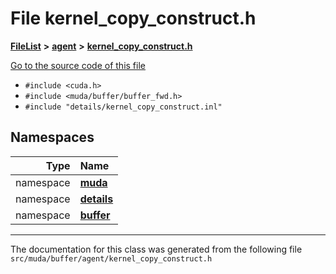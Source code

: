 

# File kernel\_copy\_construct.h



[**FileList**](files.md) **>** [**agent**](dir_b105d52dbe330929a6f21338e69b1ba4.md) **>** [**kernel\_copy\_construct.h**](kernel__copy__construct_8h.md)

[Go to the source code of this file](kernel__copy__construct_8h_source.md)



* `#include <cuda.h>`
* `#include <muda/buffer/buffer_fwd.h>`
* `#include "details/kernel_copy_construct.inl"`













## Namespaces

| Type | Name |
| ---: | :--- |
| namespace | [**muda**](namespacemuda.md) <br> |
| namespace | [**details**](namespacemuda_1_1details.md) <br> |
| namespace | [**buffer**](namespacemuda_1_1details_1_1buffer.md) <br> |





















































------------------------------
The documentation for this class was generated from the following file `src/muda/buffer/agent/kernel_copy_construct.h`

